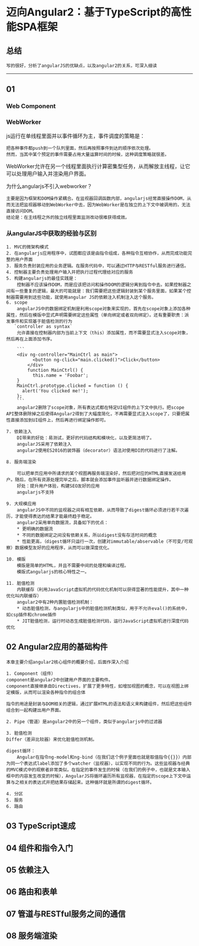 # 迈向Angular2：基于TypeScript的高性能SPA框架

## 总结

	写的很好，分析了angularJS的优缺点，以及angular2的关系，可深入细读

---

## 01

### Web Component

### WebWorker

js运行在单线程里面并以事件循环为主，事件调度的策略是：

	把各种事件都push到一个队列里面，然后再按照事件到达的顺序依次处理。
	然而，当其中某个预定的事件需要占用大量运算时间的时候，这种调度策略就很差。

WebWorker允许在另一个线程里面执行计算密集型任务，从而解放主线程，让它可以处理用户输入并渲染用户界面。

为什么angularjs不引入webworker？

	主要是因为框架和DOM操作紧耦合。在监视器回调函数内部，angularjs经常直接操作DOM，从而无法把监视器移动到WebWorker中去，因为WebWorker是在独立的上下文中被调用的，无法直接访问DOM。
	结论是：在主线程之外的独立线程里面监测改动很难获得成效。

### 从angularJS中获取的经验与区别

	1. MVC的微架构模式
	2. 在angularjs应用程序中，试图都应该是由指令组成，各种指令互相协作，从而完成功能完整的用户界面
	3. 服务负责封装应用的业务逻辑。在服务代码中，可以通过HTTP与RESTful服务进行通信。
	4. 控制器主要负责处理用户输入并把执行过程代理给对应的服务
	5. 构建angularjs的最佳实践是：
		控制器不应该操作DOM，而是应该把访问和操作DOM的逻辑分离到指令中去。如果控制器之间有一些重复的逻辑，最大的可能就是：我们需要把这些逻辑封装到某个服务里面，如果某个控制器需要用到这些功能，就使用angular JS的依赖注入机制注入这个服务。
	6. scope
		angularJS中的数据绑定机制是利用scope对象来实现的，首先在scope对象上添加各种属性，然后在模版中显式声明需要绑定这些属性（单向绑定或者双向绑定）。还有重要职责：派发事件和实现基于脏值检测的行为
	   `controller as syntax`
		允许直接在控制器内部为当前上下文（this）添加属性，而不需要显式注入scope对象，然后再在上面添加书序。
		
		```
		<div ng-controller="MainCtrl as main">
			  <button ng-click="main.clicked()">Click</button>
			</div>
			function MainCtrl() {
			  this.name = 'Foobar';
		}
		MainCtrl.prototype.clicked = function () {
		  alert('You clicked me!');
		};
		```
		angular2删除了scope对象，所有表达式都在特定UI组件的上下文中执行。把scope API整体删除掉之后使得Angular2得到了大幅度简化，不再需要显式注入scope了，只要把属性直接添加到UI组件上，然后再进行绑定操作即可。

	7. 依赖注入
		DI带来的好处：易测试，更好的代码结构和模块化，以及更简洁明了。
		angularJS采用了依赖注入
		angular2使用ES2016的装饰器（decorator）语法对使用DI的代码进行了注解。

	8. 服务端渲染

		可以把单页应用中所请求的某个视图再服务端渲染好，然后把对应的HTML直接发送给用户。随后，在所有资源处理完毕之后，脚本就会添加事件监听器并进行数据绑定操作。
		好处：提升用户体验，构建SEO友好的应用
		angularjs不支持

	9. 大规模应用
		angularJS中不同的监视器之间有相互依赖，从而导致了digest循环必须进行若干次遍历，才能使得表达的结果才能最终趋于稳定。
		angular2采用单向数据流，具备如下的优点：
		* 更明确的数据流
		* 不同的数据绑定之间没有依赖关系，所以digest没有存活时间的概念
		* 性能更高，（digest循环只运行一次，创建对immutable/abservable（不可变/可观察）数据模型友好的应用程序，从而可以做深度优化。

	10. 模版
		模版是简单的HTML，并且不需要中间的处理和编译过程。
		模版式angularjs的核心特性之一。

	11. 脏值检测
		内联缓存（利用JavaScript虚拟机的代码优化机制可以获得显著的性能提升，其中一种优化叫内联缓存）
		angular2中有2种内置脏值检测机制：
		* 动态脏值检测，与angularjs中的脏值检测机制类似，用于不允许eval()的系统中，如csp插件和chrome插件
		* JIT脏值检测，运行时动态生成脏值检测代码，运行JavaScript虚拟机进行深度代码优化


## 02 Angular2应用的基础构件

	本章主要介绍angular2核心组件的概要介绍，后面作深入介绍

	1. Component（组件）
	component是angular2中创建用户界面的主要构件。
	component直接继承自Directives，扩展了更多特性，如增加视图的概念，可以在视图上绑定模版，从而可以渲染各种指令的组合体

	指令的用途是封装与DOM相关的逻辑，通过扩展HTML的语法和语义来构建组件，然后把这些组件组合到一起构建出用户界面。

	2. Pipe（管道）是angular2中的另一个组件，类似于angularjs中的过滤器

	3. 脏值检测
	Differ（差异比较器）来优化脏值检测机制。

	digest循环：
		Angular在指令ng-model和ng-bind（在我们这个例子里面也就是取值指令{{}}）内部为同一个表达式label添加了多个watcher（监视器），以实现不同的行为。这些监视器与经典的MVC模式中的观察者非常类似。在指定的事件发生的时候（在我们的例子中，也就是文本输入框中的内容发生改变的时候），AngularJS将循环遍历所有监视器，在指定的scope上下文中运算与之相关的表达式并把结果存储起来。这种循环就是所谓的digest循环。

	4. 分区
	5. 服务
	6. 路由

## 03 TypeScript速成

## 04 组件和指令入门

## 05 依赖注入

## 06 路由和表单

## 07 管道与RESTful服务之间的通信

## 08 服务端渲染





















	
